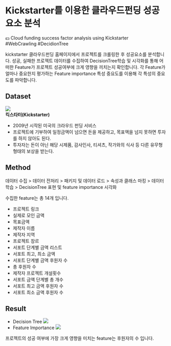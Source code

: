 # Kickstarter를 이용한 클라우드펀딩 성공요소 분석
:dollar: Cloud funding success factor analysis using Kickstarter  
  #WebCrawling #DecidionTree   
    
      
kickstarter 클라우드펀딩 홈페이지에서 프로젝트를 크롤링한 후 성공요소를 분석합니다. 성공, 실패한 프로젝트 데이터를 수집하여 DecisionTree학습 및 시각화를 통해 어떠한 Feature가 프로젝트 성공여부에 크게 영향을 끼치는지 확인합니다. 각 Feature가 얼마나 중요한지 평가하는 Feature importance 특성 중요도를 이용해 각 특성의 중요도를 파악합니다.  
  
## Dataset  
![](https://github.com/seawavve/Cloud-funding-success-factor-analysis/blob/master/img/kickstater.png)  
**킥스타터(Kickstarter)**  
+ 2009년 시작된 미국의 크라우드 펀딩 서비스  
+ 프로젝트에 기부하여 일정금액이 넘으면 돈을 제공하고, 목표액을 넘지 못하면 투자를 하지 않아도 된다.  
+ 투자자는 돈이 아닌 해당 시제품, 감사인사, 티셔츠, 작가와의 식사 등 다른 유무형 형태의 보상을 받는다.  

## Method  
  
 데이터 수집 > 데이터 전처리 > 패키지 및 데이터 로드 > 속성과 클래스 마킹 > 데이터 학습 > DecisionTree 표현 및 feature importance 시각화  
   
 수집한 feature는 총 14개 입니다.  
 + 프로젝트 링크    
 + 실제로 모인 금액  
 + 목표금액  
 + 제작자 이름  
 + 제작자 지역  
 + 프로젝트 장르  
 + 서포트 단계별 금액 리스트  
 + 서포트 최고, 최소 금액  
 + 서포트 단계별 금액 후원자 수  
 + 총 후원자 수   
 + 제작자 프로젝트 개설횟수  
 + 서포트 금액 단계별 총 개수  
 + 서포트 최고 금액 후원자 수  
 + 서포트 최소 금액 후원자 수  

## Result  
- Decision Tree
![](https://github.com/seawavve/Cloud-funding-success-factor-analysis/blob/master/img/DecisionTree.png)  
- Feature Importance
![](https://github.com/seawavve/Cloud-funding-success-factor-analysis/blob/master/img/feature%20importance.png)  

프로젝트의 성공 여부에 가장 크게 영향을 미치는 feature는 후원자의 수 입니다.  
